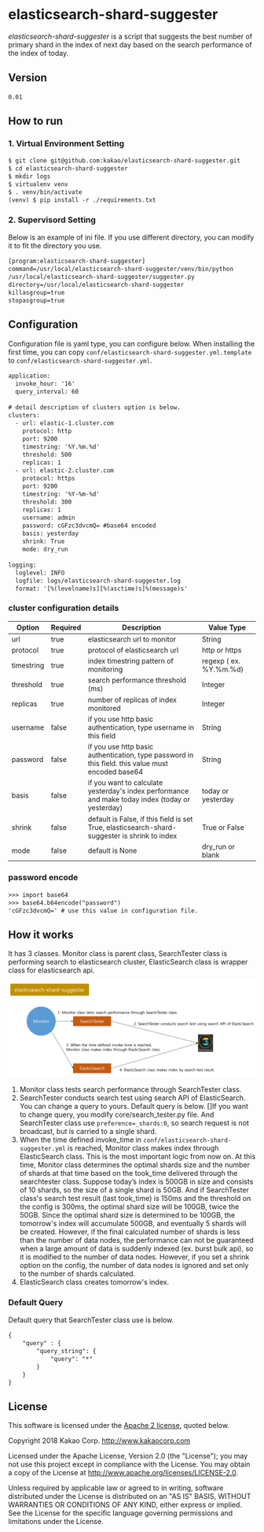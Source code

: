 # elasticsearch-shard-suggester

_elasticsearch-shard-suggester_ is a script that suggests the best number of primary shard in the index of next day based on the search performance of the index of today.

## Version
```
0.01
```

## How to run

### 1. Virtual Environment Setting
```
$ git clone git@github.com:kakao/elasticsearch-shard-suggester.git
$ cd elasticsearch-shard-suggester
$ mkdir logs
$ virtualenv venv
$ . venv/bin/activate
(venv) $ pip install -r ./requirements.txt
```

### 2. Supervisord Setting
Below is an example of ini file. If you use different directory, you can modify it to fit the directory you use.
```
[program:elasticsearch-shard-suggester]
command=/usr/local/elasticsearch-shard-suggester/venv/bin/python /usr/local/elasticsearch-shard-suggester/suggester.py
directory=/usr/local/elasticsearch-shard-suggester
killasgroup=true
stopasgroup=true
```

## Configuration
Configuration file is yaml type, you can configure below. 
When installing the first time, you can copy ```conf/elasticsearch-shard-suggester.yml.template``` to ```conf/elasticsearch-shard-suggester.yml```.
```
application:
  invoke_hour: '16'
  query_interval: 60

# detail description of clusters option is below.
clusters:
  - url: elastic-1.cluster.com
    protocol: http
    port: 9200
    timestring: '%Y.%m.%d'
    threshold: 500
    replicas: 1
  - url: elastic-2.cluster.com
    protocol: https
    port: 9200
    timestring: '%Y-%m-%d'
    threshold: 300
    replicas: 1
    username: admin
    password: cGFzc3dvcmQ= #base64 encoded
    basis: yesterday
    shrink: True
    mode: dry_run

logging:
  loglevel: INFO
  logfile: logs/elasticsearch-shard-suggester.log
  format: '[%(levelname)s][%(asctime)s]%(message)s'
```

### cluster configuration details
|Option    |Required|Description|Value Type|
|----------|--------|-----------|-----|
|url       |true    |elasticsearch url to monitor|String|
|protocol  |true    |protocol of elasticsearch url|http or https|
|timestring|true    |index timestring pattern of monitoring|regexp ( ex. %Y.%m.%d)|
|threshold |true    |search performance threshold (ms)|Integer|
|replicas  |true    |number of replicas of index monitored|Integer|
|username  |false   |if you use http basic authentication, type username in this field|String|
|password  |false   |if you use http basic authentication, type password in this field. this value must encoded base64|String|
|basis     |false   |if you want to calculate yesterday's index performance and make today index (today or yesterday)|today or yesterday|
|shrink    |false   |default is False, if this field is set True, elasticsearch-shard-suggester is shrink to index|True or False|
|mode      |false   |default is None|dry_run or blank|

### password encode
```
>>> import base64
>>> base64.b64encode("password")
'cGFzc3dvcmQ=' # use this value in configuration file.
```

## How it works
It has 3 classes. Monitor class is parent class, SearchTester class is performing search to elasticsearch cluster, ElasticSearch class is wrapper class for elasticsearch api.

![how_to_work](images/how_to_work.png)

1) Monitor class tests search performance through SearchTester class.
2) SearchTester conducts search test using search API of ElasticSearch. You can change a query to yours. Default query is below. []If you want to change query, you modify core/search_tester.py file. And SearchTester class use ```preference=_shards:0```, so search request is not broadcast, but is carried to a single shard.
3) When the time defined invoke_time in ```conf/elasticsearch-shard-suggester.yml``` is reached, Monitor class makes index through ElasticSearch class.
This is the most important logic from now on.
At this time, Monitor class determines the optimal shards size and the number of shards at that time based on the took_time delivered through the searchtester class.
Suppose today’s index is 500GB in size and consists of 10 shards, so the size of a single shard is 50GB. And if SearchTester class's search test result (last took_time) is 150ms and the threshold on the config is 300ms, the optimal shard size will be 100GB, twice the 50GB. Since the optimal shard size is determined to be 100GB, the tomorrow's index will accumulate 500GB, and eventually 5 shards will be created.
However, if the final calculated number of shards is less than the number of data nodes, the performance can not be guaranteed when a large amount of data is suddenly indexed (ex. burst bulk api), so it is modified to the number of data nodes. However, if you set a shrink option on the config, the number of data nodes is ignored and set only to the number of shards calculated.
4) ElasticSearch class creates tomorrow's index.

### Default Query
Default query that SearchTester class use is below.
```
{
    "query" : {
        "query_string": {
            "query": "*"
        }
    }
}
```

## License

This software is licensed under the [Apache 2 license](LICENSE.txt), quoted below.

Copyright 2018 Kakao Corp. <http://www.kakaocorp.com>

Licensed under the Apache License, Version 2.0 (the "License"); you may not
use this project except in compliance with the License. You may obtain a copy
of the License at http://www.apache.org/licenses/LICENSE-2.0.

Unless required by applicable law or agreed to in writing, software
distributed under the License is distributed on an "AS IS" BASIS, WITHOUT
WARRANTIES OR CONDITIONS OF ANY KIND, either express or implied. See the
License for the specific language governing permissions and limitations under
the License.